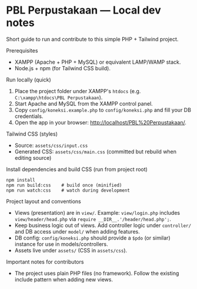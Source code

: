 # PBL Perpustakaan — Local dev notes

Short guide to run and contribute to this simple PHP + Tailwind project.

Prerequisites

- XAMPP (Apache + PHP + MySQL) or equivalent LAMP/WAMP stack.
- Node.js + npm (for Tailwind CSS build).

Run locally (quick)

1. Place the project folder under XAMPP's `htdocs` (e.g. `C:\xampp\htdocs\PBL Perpustakaan`).
2. Start Apache and MySQL from the XAMPP control panel.
3. Copy `config/koneksi.example.php` to `config/koneksi.php` and fill your DB credentials.
4. Open the app in your browser: [http://localhost/PBL%20Perpustakaan/](http://localhost/PBL%20Perpustakaan/).

Tailwind CSS (styles)

- Source: `assets/css/input.css`
- Generated CSS: `assets/css/main.css` (committed but rebuild when editing source)

Install dependencies and build CSS (run from project root)

```pwsh
npm install
npm run build:css    # build once (minified)
npm run watch:css    # watch during development
```

Project layout and conventions

- Views (presentation) are in `view/`. Example: `view/login.php` includes `view/header/head.php` via `require __DIR__.'/header/head.php';`.
- Keep business logic out of views. Add controller logic under `controller/` and DB access under `model/` when adding features.
- DB config: `config/koneksi.php` should provide a `$pdo` (or similar) instance for use in models/controllers.
- Assets live under `assets/` (CSS in `assets/css`).

Important notes for contributors

- The project uses plain PHP files (no framework). Follow the existing include pattern when adding new views.

